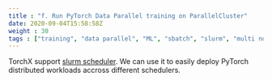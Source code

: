```yaml
---
title : "f. Run PyTorch Data Parallel training on ParallelCluster"
date: 2020-09-04T15:58:58Z
weight : 30
tags : ["training", "data parallel", "ML", "sbatch", "slurm", "multi node", "multi gpu"]
---
```

 
TorchX support [slurm scheduler](https://pytorch.org/torchx/latest/schedulers/slurm.html). We can use it to easily deploy PyTorch distributed workloads accross different schedulers.